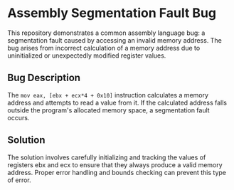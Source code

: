 # Assembly Segmentation Fault Bug

This repository demonstrates a common assembly language bug: a segmentation fault caused by accessing an invalid memory address. The bug arises from incorrect calculation of a memory address due to uninitialized or unexpectedly modified register values.

## Bug Description
The `mov eax, [ebx + ecx*4 + 0x10]` instruction calculates a memory address and attempts to read a value from it. If the calculated address falls outside the program's allocated memory space, a segmentation fault occurs.

## Solution
The solution involves carefully initializing and tracking the values of registers ebx and ecx to ensure that they always produce a valid memory address. Proper error handling and bounds checking can prevent this type of error.